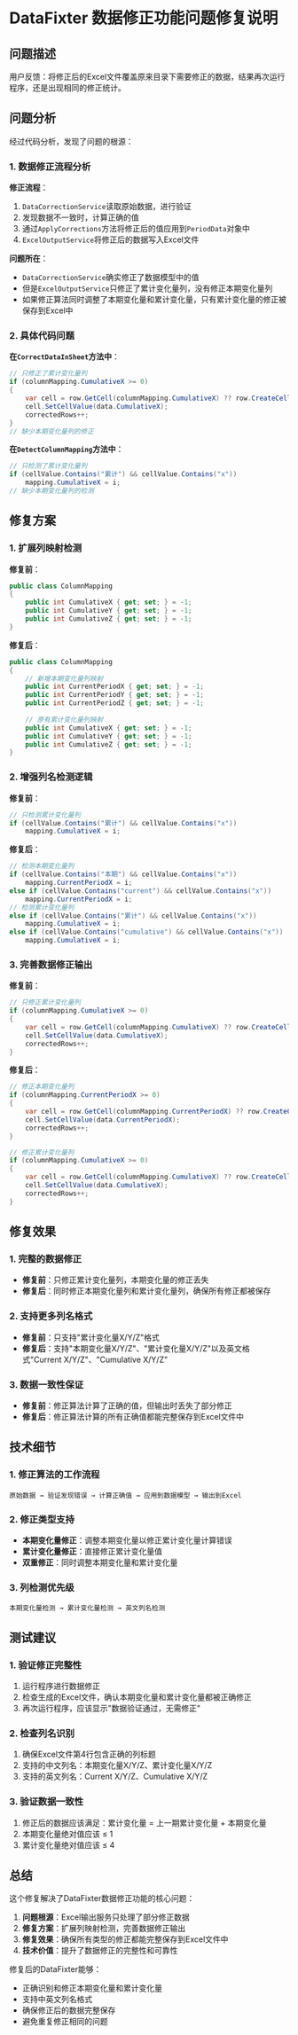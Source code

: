 # DataFixter 数据修正功能问题修复说明

## 问题描述

用户反馈：将修正后的Excel文件覆盖原来目录下需要修正的数据，结果再次运行程序，还是出现相同的修正统计。

## 问题分析

经过代码分析，发现了问题的根源：

### 1. 数据修正流程分析

**修正流程**：
1. `DataCorrectionService`读取原始数据，进行验证
2. 发现数据不一致时，计算正确的值
3. 通过`ApplyCorrections`方法将修正后的值应用到`PeriodData`对象中
4. `ExcelOutputService`将修正后的数据写入Excel文件

**问题所在**：
- `DataCorrectionService`确实修正了数据模型中的值
- 但是`ExcelOutputService`只修正了累计变化量列，没有修正本期变化量列
- 如果修正算法同时调整了本期变化量和累计变化量，只有累计变化量的修正被保存到Excel中

### 2. 具体代码问题

**在`CorrectDataInSheet`方法中**：
```csharp
// 只修正了累计变化量列
if (columnMapping.CumulativeX >= 0)
{
    var cell = row.GetCell(columnMapping.CumulativeX) ?? row.CreateCell(columnMapping.CumulativeX);
    cell.SetCellValue(data.CumulativeX);
    correctedRows++;
}
// 缺少本期变化量列的修正
```

**在`DetectColumnMapping`方法中**：
```csharp
// 只检测了累计变化量列
if (cellValue.Contains("累计") && cellValue.Contains("x"))
    mapping.CumulativeX = i;
// 缺少本期变化量列的检测
```

## 修复方案

### 1. 扩展列映射检测

**修复前**：
```csharp
public class ColumnMapping
{
    public int CumulativeX { get; set; } = -1;
    public int CumulativeY { get; set; } = -1;
    public int CumulativeZ { get; set; } = -1;
}
```

**修复后**：
```csharp
public class ColumnMapping
{
    // 新增本期变化量列映射
    public int CurrentPeriodX { get; set; } = -1;
    public int CurrentPeriodY { get; set; } = -1;
    public int CurrentPeriodZ { get; set; } = -1;
    
    // 原有累计变化量列映射
    public int CumulativeX { get; set; } = -1;
    public int CumulativeY { get; set; } = -1;
    public int CumulativeZ { get; set; } = -1;
}
```

### 2. 增强列名检测逻辑

**修复前**：
```csharp
// 只检测累计变化量列
if (cellValue.Contains("累计") && cellValue.Contains("x"))
    mapping.CumulativeX = i;
```

**修复后**：
```csharp
// 检测本期变化量列
if (cellValue.Contains("本期") && cellValue.Contains("x"))
    mapping.CurrentPeriodX = i;
else if (cellValue.Contains("current") && cellValue.Contains("x"))
    mapping.CurrentPeriodX = i;
// 检测累计变化量列
else if (cellValue.Contains("累计") && cellValue.Contains("x"))
    mapping.CumulativeX = i;
else if (cellValue.Contains("cumulative") && cellValue.Contains("x"))
    mapping.CumulativeX = i;
```

### 3. 完善数据修正输出

**修复前**：
```csharp
// 只修正累计变化量列
if (columnMapping.CumulativeX >= 0)
{
    var cell = row.GetCell(columnMapping.CumulativeX) ?? row.CreateCell(columnMapping.CumulativeX);
    cell.SetCellValue(data.CumulativeX);
    correctedRows++;
}
```

**修复后**：
```csharp
// 修正本期变化量列
if (columnMapping.CurrentPeriodX >= 0)
{
    var cell = row.GetCell(columnMapping.CurrentPeriodX) ?? row.CreateCell(columnMapping.CurrentPeriodX);
    cell.SetCellValue(data.CurrentPeriodX);
    correctedRows++;
}

// 修正累计变化量列
if (columnMapping.CumulativeX >= 0)
{
    var cell = row.GetCell(columnMapping.CumulativeX) ?? row.CreateCell(columnMapping.CumulativeX);
    cell.SetCellValue(data.CumulativeX);
    correctedRows++;
}
```

## 修复效果

### 1. 完整的数据修正

- **修复前**：只修正累计变化量列，本期变化量的修正丢失
- **修复后**：同时修正本期变化量列和累计变化量列，确保所有修正都被保存

### 2. 支持更多列名格式

- **修复前**：只支持"累计变化量X/Y/Z"格式
- **修复后**：支持"本期变化量X/Y/Z"、"累计变化量X/Y/Z"以及英文格式"Current X/Y/Z"、"Cumulative X/Y/Z"

### 3. 数据一致性保证

- **修复前**：修正算法计算了正确的值，但输出时丢失了部分修正
- **修复后**：修正算法计算的所有正确值都能完整保存到Excel文件中

## 技术细节

### 1. 修正算法的工作流程

```
原始数据 → 验证发现错误 → 计算正确值 → 应用到数据模型 → 输出到Excel
```

### 2. 修正类型支持

- **本期变化量修正**：调整本期变化量以修正累计变化量计算错误
- **累计变化量修正**：直接修正累计变化量值
- **双重修正**：同时调整本期变化量和累计变化量

### 3. 列检测优先级

```
本期变化量检测 → 累计变化量检测 → 英文列名检测
```

## 测试建议

### 1. 验证修正完整性

1. 运行程序进行数据修正
2. 检查生成的Excel文件，确认本期变化量和累计变化量都被正确修正
3. 再次运行程序，应该显示"数据验证通过，无需修正"

### 2. 检查列名识别

1. 确保Excel文件第4行包含正确的列标题
2. 支持的中文列名：本期变化量X/Y/Z、累计变化量X/Y/Z
3. 支持的英文列名：Current X/Y/Z、Cumulative X/Y/Z

### 3. 验证数据一致性

1. 修正后的数据应该满足：累计变化量 = 上一期累计变化量 + 本期变化量
2. 本期变化量绝对值应该 ≤ 1
3. 累计变化量绝对值应该 ≤ 4

## 总结

这个修复解决了DataFixter数据修正功能的核心问题：

1. **问题根源**：Excel输出服务只处理了部分修正数据
2. **修复方案**：扩展列映射检测，完善数据修正输出
3. **修复效果**：确保所有类型的修正都能完整保存到Excel文件中
4. **技术价值**：提升了数据修正的完整性和可靠性

修复后的DataFixter能够：
- 正确识别和修正本期变化量和累计变化量
- 支持中英文列名格式
- 确保修正后的数据完整保存
- 避免重复修正相同的问题
